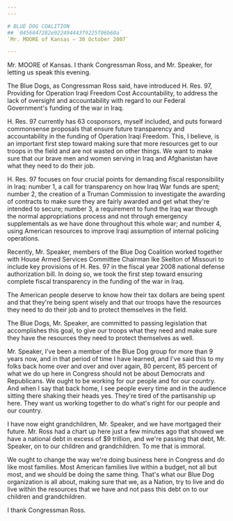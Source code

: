```yaml
---
---

# BLUE DOG COALITION
## `0456847282e922494443f9225f06b60a`
`Mr. MOORE of Kansas — 30 October 2007`

---
```



Mr. MOORE of Kansas. I thank Congressman Ross, and Mr. Speaker, for 
letting us speak this evening.

The Blue Dogs, as Congressman Ross said, have introduced H. Res. 97, 
Providing for Operation Iraqi Freedom Cost Accountability, to address 
the lack of oversight and accountability with regard to our Federal 
Government's funding of the war in Iraq.

H. Res. 97 currently has 63 cosponsors, myself included, and puts 
forward commonsense proposals that ensure future transparency and 
accountability in the funding of Operation Iraqi Freedom. This, I 
believe, is an important first step toward making sure that more 
resources get to our troops in the field and are not wasted on other 
things. We want to make sure that our brave men and women serving in 
Iraq and Afghanistan have what they need to do their job.

H. Res. 97 focuses on four crucial points for demanding fiscal 
responsibility in Iraq: number 1, a call for transparency on how Iraq 
War funds are spent; number 2, the creation of a Truman Commission to 
investigate the awarding of contracts to make sure they are fairly 
awarded and get what they're intended to secure; number 3, a 
requirement to fund the Iraq war through the normal appropriations 
process and not through emergency supplementals as we have done 
throughout this whole war; and number 4, using American resources to 
improve Iraqi assumption of internal policing operations.

Recently, Mr. Speaker, members of the Blue Dog Coalition worked 
together with House Armed Services Committee Chairman Ike Skelton of 
Missouri to include key provisions of H. Res. 97 in the fiscal year 
2008 national defense authorization bill. In doing so, we took the 
first step toward ensuring complete fiscal transparency in the funding 
of the war in Iraq.

The American people deserve to know how their tax dollars are being 
spent and that they're being spent wisely and that our troops have the 
resources they need to do their job and to protect themselves in the 
field.

The Blue Dogs, Mr. Speaker, are committed to passing legislation that 
accomplishes this goal, to give our troops what they need and make sure 
they have the resources they need to protect themselves as well.

Mr. Speaker, I've been a member of the Blue Dog group for more than 9 
years now, and in that period of time I have learned, and I've said 
this to my folks back home over and over and over again, 80 percent, 85 
percent of what we do up here in Congress should not be about Democrats 
and Republicans. We ought to be working for our people and for our 
country. And when I say that back home, I see people every time and in 
the audience sitting there shaking their heads yes. They're tired of 
the partisanship up here. They want us working together to do what's 
right for our people and our country.

I have now eight grandchildren, Mr. Speaker, and we have mortgaged 
their future. Mr. Ross had a chart up here just a few minutes ago that 
showed we have a national debt in excess of $9 trillion, and we're 
passing that debt, Mr. Speaker, on to our children and grandchildren. 
To me that is immoral.

We ought to change the way we're doing business here in Congress and 
do like most families. Most American families live within a budget, not 
all but most, and we should be doing the same thing. That's what our 
Blue Dog organization is all about, making sure that we, as a Nation, 
try to live and do live within the resources that we have and not pass 
this debt on to our children and grandchildren.

I thank Congressman Ross.

